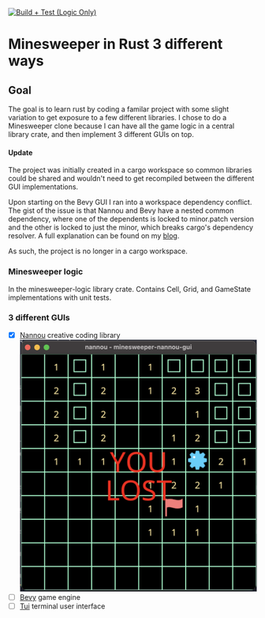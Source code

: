 [![Build + Test (Logic Only)](https://github.com/YaroBear/minesweeper-rs/actions/workflows/build-test-logic.yml/badge.svg)](https://github.com/YaroBear/minesweeper-rs/actions/workflows/build-test-logic.yml)

# Minesweeper in Rust 3 different ways

## Goal

The goal is to learn rust by coding a familar project with some slight variation to get exposure to a few different libraries.
I chose to do a Minesweeper clone because I can have all the game logic in a central library crate, and then implement 3 different GUIs on top.

#### Update
The project was initially created in a cargo workspace so common libraries could be shared and wouldn't need to get recompiled between the different GUI implementations.

Upon starting on the Bevy GUI I ran into a workspace dependency conflict. The gist of the issue is that Nannou and Bevy have a nested common dependency, where one of the dependents is locked to minor.patch version and the other is locked to just the minor, which breaks cargo's dependency resolver. A full explanation can be found on my [blog](https://yaro.codes/cargo-workspace-woes/).

As such, the project is no longer in a cargo workspace.

### Minesweeper logic

In the minesweeper-logic library crate.
Contains Cell, Grid, and GameState implementations with unit tests.

### 3 different GUIs

- [x] [Nannou](https://github.com/nannou-org/nannou) creative coding library
![screenshot](https://raw.githubusercontent.com/YaroBear/minesweeper-rs/70fae1f9f0992c763bc3e0cf1f33be4518245b28/nannou-gui.png)
- [ ] [Bevy](https://github.com/bevyengine/bevy) game engine
- [ ] [Tui](https://github.com/fdehau/tui-rs) terminal user interface
